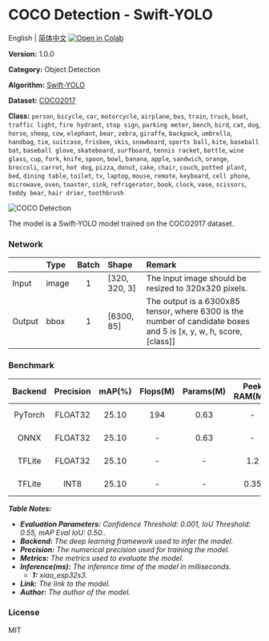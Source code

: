 # COCO Detection - Swift-YOLO

English | [简体中文](../zh_CN/COCO_Detection_Swift-YOLO_320.md) [![Open in Colab](https://colab.research.google.com/assets/colab-badge.svg)](https://colab.research.google.com/github/seeed-studio/sscma-model-zoo/blob/main/notebooks/en/COCO_Detection_Swift-YOLO_320.ipynb)

**Version:** 1.0.0

**Category:** Object Detection

**Algorithm:** [Swift-YOLO](configs/yolov5/swift_yolo_shuff_1xb16_300e_coco.py)

**Dataset:** [COCO2017](https://public.roboflow.com/object-detection/microsoft-coco-subset)

**Class:** `person`, `bicycle`, `car`, `motorcycle`, `airplane`, `bus`, `train`, `truck`, `boat`, `traffic light`, `fire hydrant`, `stop sign`, `parking meter`, `bench`, `bird`, `cat`, `dog`, `horse`, `sheep`, `cow`, `elephant`, `bear`, `zebra`, `giraffe`, `backpack`, `umbrella`, `handbag`, `tie`, `suitcase`, `frisbee`, `skis`, `snowboard`, `sports ball`, `kite`, `baseball bat`, `baseball glove`, `skateboard`, `surfboard`, `tennis racket`, `bottle`, `wine glass`, `cup`, `fork`, `knife`, `spoon`, `bowl`, `banana`, `apple`, `sandwich`, `orange`, `broccoli`, `carrot`, `hot dog`, `pizza`, `donut`, `cake`, `chair`, `couch`, `potted plant`, `bed`, `dining table`, `toilet`, `tv`, `laptop`, `mouse`, `remote`, `keyboard`, `cell phone`, `microwave`, `oven`, `toaster`, `sink`, `refrigerator`, `book`, `clock`, `vase`, `scissors`, `teddy bear`, `hair drier`, `toothbrush`

![COCO Detection](https://files.seeedstudio.com/sscma/static/detection_coco.png)

The model is a Swift-YOLO model trained on the COCO2017 dataset.

### Network 

|        | Type   |  Batch  | Shape         | Remark                                                                                                            |
|:-------|:-------|:-------:|:--------------|:------------------------------------------------------------------------------------------------------------------|
| Input  | image  |    1    | [320, 320, 3] | The input image should be resized to 320x320 pixels.                                                              |
| Output | bbox   |    1    | [6300, 85]    | The output is a 6300x85 tensor, where 6300 is the number of candidate boxes and 5 is [x, y, w, h, score, [class]] |
### Benchmark

|  Backend  |  Precision  |  mAP(%)  |  Flops(M)  |  Params(M)  |  Peek RAM(MB)  |    Inference(ms)    |                                                                                  Download                                                                                  |    Author    |
|:---------:|:-----------:|:--------:|:----------:|:-----------:|:--------------:|:-------------------:|:--------------------------------------------------------------------------------------------------------------------------------------------------------------------------:|:------------:|
|  PyTorch  |   FLOAT32   |  25.10   |    194     |    0.63     |       -        |          -          |  [Link](https://files.seeedstudio.com/sscma/model_zoo/detection/models/swift-yolo/swift_yolo_shuffle_coco_320_float32_sha1_a5927bd6a6c6569d27edb98da946a8e75a8d816f.pth)   | Seeed Studio |
|   ONNX    |   FLOAT32   |  25.10   |     -      |    0.63     |       -        |          -          |  [Link](https://files.seeedstudio.com/sscma/model_zoo/detection/models/swift-yolo/swift_yolo_shuffle_coco_320_float32_sha1_20bc2c8517a8e42699bf46f1409f7541e52345ac.onnx)  | Seeed Studio |
|  TFLite   |   FLOAT32   |  25.10   |     -      |      -      |      1.2       |          -          | [Link](https://files.seeedstudio.com/sscma/model_zoo/detection/models/swift-yolo/swift_yolo_shuffle_coco_320_float32_sha1_5dfa1a16d27ef347c0173c5297395963760fcc57.tflite) | Seeed Studio |
|  TFLite   |    INT8     |  25.10   |     -      |      -      |      0.35      | 200.0<sup>(1)</sup> |  [Link](https://files.seeedstudio.com/sscma/model_zoo/detection/models/swift-yolo/swift_yolo_shuffle_coco_320_int8_sha1_3b0a6d7fd95e9dd21902beae6fa2d1cd0807bd7b.tflite)   | Seeed Studio |

***Table Notes:***

- ***Evaluation Parameters:**  Confidence Threshold: 0.001, IoU Threshold: 0.55, mAP Eval IoU: 0.50..*
- ***Backend:** The deep learning framework used to infer the model.*
- ***Precision:** The numerical precision used for training the model.*
- ***Metrics:** The metrics used to evaluate the model.*
- ***Inference(ms):** The inference time of the model in milliseconds.*
  - ***1:** xiao_esp32s3.*
- ***Link:** The link to the model.*
- ***Author:** The author of the model.*

### License

MIT

